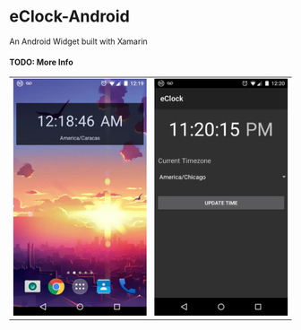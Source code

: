 # eClock-Android
An Android Widget built with Xamarin

#### TODO: More Info

<table>
  <td style="border:none"><img src="screenshots/widget.jpeg" alt="widget screen" /></td>
  <td style="border:none"><img src="screenshots/app.png" alt="app screen" /></td>
</table>
